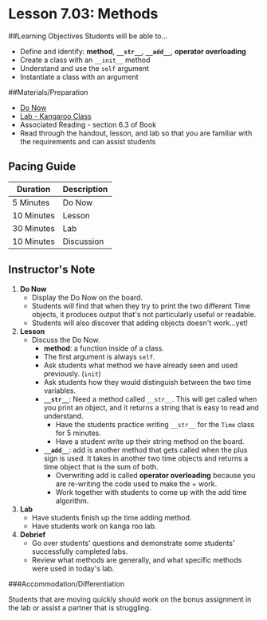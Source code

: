 # Lesson 7.03: Methods

##Learning Objectives
Students will be able to... 
* Define and identify: **method**, **`__str__`**, **`__add__`**, **operator overloading**
* Create a class with an `__init__` method
* Understand and use the `self` argument
* Instantiate a class with an argument

##Materials/Preparation
* [Do Now]
* [Lab - Kangaroo Class]
* Associated Reading - section 6.3 of Book
* Read through the handout, lesson, and lab so that you are familiar with the requirements and can assist students

## Pacing Guide
| **Duration**   | **Description** |
| ---------- | ----------- |
| 5 Minutes  | Do Now      |
| 10 Minutes | Lesson      |
| 30 Minutes | Lab         |
| 10 Minutes | Discussion  |

## Instructor's Note

1. **Do Now**
    * Display the Do Now on the board.
    * Students will find that when they try to print the two different Time objects, it produces output that's not particularly useful or readable.
    * Students will also discover that adding objects doesn't work...yet!
2. **Lesson**
	* Discuss the Do Now.
		* **method**: a function inside of a class. 
		* The first argument is always `self`. 
		* Ask students what method we have already seen and used previously. (`init`)
		* Ask students how they would distinguish between the two time variables.
		* **`__str__`**: Need a method called `__str__`. This will get called when you print an object, and it returns a string that is easy to read and understand.
			* Have the students practice writing `__str__` for the `Time` class for 5 minutes.
			* Have a student write up their string method on the board. 
		* **`__add__`**: add is another method that gets called when the plus sign is used. It takes in another two time objects and returns a time object that is the sum of both. 
			* Overwriting add is called **operator overloading** because you are re-writing the code used to make the + work.
			* Work together with students to come up with the add time algorithm.
3. **Lab**	
	* Have students finish up the time adding method.
	* Have students work on kanga roo lab.
4. **Debrief**
	* Go over students' questions and demonstrate some students' successfully completed labs. 
	* Review what methods are generally, and what specific methods were used in today's lab.

###Accommodation/Differentiation

Students that are moving quickly should work on the bonus assignment in the lab or assist a partner that is struggling. 

[Do Now]:do_now.md
[Lab - Kangaroo Class]:lab.md